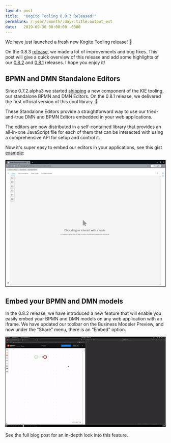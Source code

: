 ```yaml
---
layout: post
title:  "Kogito Tooling 0.8.3 Released!"
permalink: /:year/:month/:day/:title:output_ext
date:   2019-09-30 00:00:00 -0300
---
```

We have just launched a fresh new Kogito Tooling release! 🎉

On the 0.8.3 [release](https://github.com/kiegroup/kogito-tooling/releases/tag/0.8.3), we made a lot of improvements and bug fixes. This post will give a quick overview of this release and add some highlights of our [0.8.2](https://github.com/kiegroup/kogito-tooling/releases/tag/0.8.2) and [0.8.1](https://github.com/kiegroup/kogito-tooling/releases/tag/0.8.3) releases. I hope you enjoy it!

## BPMN and DMN Standalone Editors

Since 0.7.2.alpha3 we started [shipping](https://www.npmjs.com/package/@kogito-tooling/kie-editors-standalone) a new component of the KIE tooling, our standalone BPMN and DMN Editors. On the 0.8.1 release, we delivered the first official version of this cool library.  🎉

These Standalone Editors provide a straightforward way to use our tried-and-true DMN and BPMN Editors embedded in your web applications.

The editors are now distributed in a self-contained library that provides an all-in-one JavaScript file for each of them that can be interacted with using a comprehensive API for setup and control it.

Now it's super easy to embed our editors in your applications, see this gist [example](`https://gist.githubusercontent.com/ederign/88e3ddb31c2c1374a0afc6bfede80258/raw/feb180e8f3a8ff74701cb5a5e1383f0250c8f260/dmn-standalone.js`):

[![Standalone](/assets/2021/standalone.jpg "Standalone")](/assets/2021/standalone.jpg)

## Embed your BPMN and DMN models

In the 0.8.2 release, we have introduced a new feature that will enable you easily embed your BPMN and DMN models on any web application with an iframe. We have updated our toolbar on the Business Modeler Preview, and now under the “Share” menu, there is an “Embed” option.

[![Embed](/assets/2021/embed.gif "Embed")](/assets/2021/embed.gif)

See the full blog post for an in-depth look into this feature.